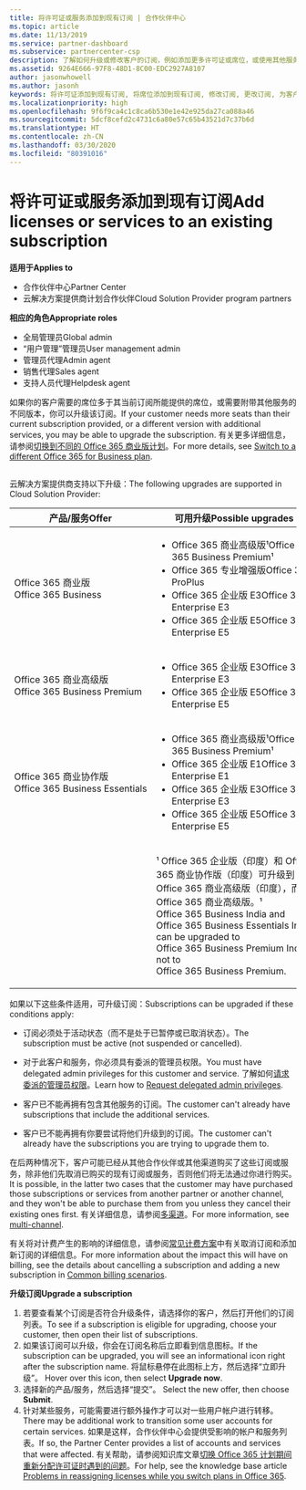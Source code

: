 ```yaml
---
title: 将许可证或服务添加到现有订阅 | 合作伙伴中心
ms.topic: article
ms.date: 11/13/2019
ms.service: partner-dashboard
ms.subservice: partnercenter-csp
description: 了解如何升级或修改客户的订阅，例如添加更多许可证或席位，或使用其他服务迁移到其他版本。
ms.assetid: 9264E666-97F8-48D1-8C00-EDC2927A8107
author: jasonwhowell
ms.author: jasonh
keywords: 将许可证添加到现有订阅, 将席位添加到现有订阅, 修改订阅, 更改订阅, 为客户购买更多许可证
ms.localizationpriority: high
ms.openlocfilehash: 9f6f9ca4c1c8ca6b530e1e42e925da27ca088a46
ms.sourcegitcommit: 5dcf8cefd2c4731c6a80e57c65b43521d7c37b6d
ms.translationtype: HT
ms.contentlocale: zh-CN
ms.lasthandoff: 03/30/2020
ms.locfileid: "80391016"
---
```

# <a name="add-licenses-or-services-to-an-existing-subscription"></a><span data-ttu-id="5f190-104">将许可证或服务添加到现有订阅</span><span class="sxs-lookup"><span data-stu-id="5f190-104">Add licenses or services to an existing subscription</span></span>

<span data-ttu-id="5f190-105">**适用于**</span><span class="sxs-lookup"><span data-stu-id="5f190-105">**Applies to**</span></span>

- <span data-ttu-id="5f190-106">合作伙伴中心</span><span class="sxs-lookup"><span data-stu-id="5f190-106">Partner Center</span></span>
- <span data-ttu-id="5f190-107">云解决方案提供商计划合作伙伴</span><span class="sxs-lookup"><span data-stu-id="5f190-107">Cloud Solution Provider program partners</span></span>

<span data-ttu-id="5f190-108">**相应的角色**</span><span class="sxs-lookup"><span data-stu-id="5f190-108">**Appropriate roles**</span></span>

- <span data-ttu-id="5f190-109">全局管理员</span><span class="sxs-lookup"><span data-stu-id="5f190-109">Global admin</span></span>
- <span data-ttu-id="5f190-110">“用户管理”管理员</span><span class="sxs-lookup"><span data-stu-id="5f190-110">User management admin</span></span>
- <span data-ttu-id="5f190-111">管理员代理</span><span class="sxs-lookup"><span data-stu-id="5f190-111">Admin agent</span></span>
- <span data-ttu-id="5f190-112">销售代理</span><span class="sxs-lookup"><span data-stu-id="5f190-112">Sales agent</span></span>
- <span data-ttu-id="5f190-113">支持人员代理</span><span class="sxs-lookup"><span data-stu-id="5f190-113">Helpdesk agent</span></span>

<span data-ttu-id="5f190-114">如果你的客户需要的席位多于其当前订阅所能提供的席位，或需要附带其他服务的不同版本，你可以升级该订阅。</span><span class="sxs-lookup"><span data-stu-id="5f190-114">If your customer needs more seats than their current subscription provided, or a different version with additional services, you may be able to upgrade the subscription.</span></span> <span data-ttu-id="5f190-115">有关更多详细信息，请参阅[切换到不同的 Office 365 商业版计划](https://go.microsoft.com/fwlink/p/?LinkId=723577)。</span><span class="sxs-lookup"><span data-stu-id="5f190-115">For more details, see [Switch to a different Office 365 for Business plan](https://go.microsoft.com/fwlink/p/?LinkId=723577).</span></span>

## <a href="" id="upgradesubscription"></a>


<span data-ttu-id="5f190-116">云解决方案提供商支持以下升级：</span><span class="sxs-lookup"><span data-stu-id="5f190-116">The following upgrades are supported in Cloud Solution Provider:</span></span>

<table>
<colgroup>
<col width="50%" />
<col width="50%" />
</colgroup>
<thead>
<tr class="header">
<th><span data-ttu-id="5f190-117">产品/服务</span><span class="sxs-lookup"><span data-stu-id="5f190-117">Offer</span></span></th>
<th><span data-ttu-id="5f190-118">可用升级</span><span class="sxs-lookup"><span data-stu-id="5f190-118">Possible upgrades</span></span></th>
</tr>
</thead>
<tbody>
<tr class="odd">
<td><span data-ttu-id="5f190-119">Office 365 商业版</span><span class="sxs-lookup"><span data-stu-id="5f190-119">Office 365 Business</span></span></td>
<td><ul>
<li><span data-ttu-id="5f190-120">Office 365 商业高级版¹</span><span class="sxs-lookup"><span data-stu-id="5f190-120">Office 365 Business Premium¹</span></span></li>
<li><span data-ttu-id="5f190-121">Office 365 专业增强版</span><span class="sxs-lookup"><span data-stu-id="5f190-121">Office 365 ProPlus</span></span></li>
<li><span data-ttu-id="5f190-122">Office 365 企业版 E3</span><span class="sxs-lookup"><span data-stu-id="5f190-122">Office 365 Enterprise E3</span></span></li>
<li><span data-ttu-id="5f190-123">Office 365 企业版 E5</span><span class="sxs-lookup"><span data-stu-id="5f190-123">Office 365 Enterprise E5</span></span></li>
</ul></td>
</tr>
<tr class="even">
<td><span data-ttu-id="5f190-124">Office 365 商业高级版</span><span class="sxs-lookup"><span data-stu-id="5f190-124">Office 365 Business Premium</span></span></td>
<td><ul>
<li><span data-ttu-id="5f190-125">Office 365 企业版 E3</span><span class="sxs-lookup"><span data-stu-id="5f190-125">Office 365 Enterprise E3</span></span></li>
<li><span data-ttu-id="5f190-126">Office 365 企业版 E5</span><span class="sxs-lookup"><span data-stu-id="5f190-126">Office 365 Enterprise E5</span></span></li>
</ul></td>
</tr>
<tr class="odd">
<td><span data-ttu-id="5f190-127">Office 365 商业协作版</span><span class="sxs-lookup"><span data-stu-id="5f190-127">Office 365 Business Essentials</span></span></td>
<td><ul>
<li><span data-ttu-id="5f190-128">Office 365 商业高级版¹</span><span class="sxs-lookup"><span data-stu-id="5f190-128">Office 365 Business Premium¹</span></span></li>
<li><span data-ttu-id="5f190-129">Office 365 企业版 E1</span><span class="sxs-lookup"><span data-stu-id="5f190-129">Office 365 Enterprise E1</span></span></li>
<li><span data-ttu-id="5f190-130">Office 365 企业版 E3</span><span class="sxs-lookup"><span data-stu-id="5f190-130">Office 365 Enterprise E3</span></span></li>
<li><span data-ttu-id="5f190-131">Office 365 企业版 E5</span><span class="sxs-lookup"><span data-stu-id="5f190-131">Office 365 Enterprise E5</span></span></li>
</ul></td>
</tr>
<tr class="even">
<td></td>
<td><p><span data-ttu-id="5f190-132">¹ Office 365 企业版（印度）和 Office 365 商业协作版（印度）可升级到 Office 365 商业高级版（印度），而非 Office 365 商业高级版。</span><span class="sxs-lookup"><span data-stu-id="5f190-132">¹ Office 365 Business India and Office 365 Business Essentials India can be upgraded to Office 365 Business Premium India, not to Office 365 Business Premium.</span></span></p></td>
</tr>
</tbody>
</table>

<span data-ttu-id="5f190-133">如果以下这些条件适用，可升级订阅：</span><span class="sxs-lookup"><span data-stu-id="5f190-133">Subscriptions can be upgraded if these conditions apply:</span></span>

-   <span data-ttu-id="5f190-134">订阅必须处于活动状态（而不是处于已暂停或已取消状态）。</span><span class="sxs-lookup"><span data-stu-id="5f190-134">The subscription must be active (not suspended or cancelled).</span></span>

-   <span data-ttu-id="5f190-135">对于此客户和服务，你必须具有委派的管理员权限。</span><span class="sxs-lookup"><span data-stu-id="5f190-135">You must have delegated admin privileges for this customer and service.</span></span> <span data-ttu-id="5f190-136">了解如何[请求委派的管理员权限](request-a-relationship-with-a-customer.md)。</span><span class="sxs-lookup"><span data-stu-id="5f190-136">Learn how to [Request delegated admin privileges](request-a-relationship-with-a-customer.md).</span></span>

-   <span data-ttu-id="5f190-137">客户已不能再拥有包含其他服务的订阅。</span><span class="sxs-lookup"><span data-stu-id="5f190-137">The customer can't already have subscriptions that include the additional services.</span></span>

-   <span data-ttu-id="5f190-138">客户已不能再拥有你要尝试将他们升级到的订阅。</span><span class="sxs-lookup"><span data-stu-id="5f190-138">The customer can't already have the subscriptions you are trying to upgrade them to.</span></span>

<span data-ttu-id="5f190-139">在后两种情况下，客户可能已经从其他合作伙伴或其他渠道购买了这些订阅或服务，除非他们先取消已购买的现有订阅或服务，否则他们将无法通过你进行购买。</span><span class="sxs-lookup"><span data-stu-id="5f190-139">It is possible, in the latter two cases that the customer may have purchased those subscriptions or services from another partner or another channel, and they won't be able to purchase them from you unless they cancel their existing ones first.</span></span> <span data-ttu-id="5f190-140">有关详细信息，请参阅[多渠道](multichannel.md)。</span><span class="sxs-lookup"><span data-stu-id="5f190-140">For more information, see [multi-channel](multichannel.md).</span></span>

<span data-ttu-id="5f190-141">有关将对计费产生的影响的详细信息，请参阅[常见计费方案](common-billing-scenarios.md)中有关取消订阅和添加新订阅的详细信息。</span><span class="sxs-lookup"><span data-stu-id="5f190-141">For more information about the impact this will have on billing, see the details about cancelling a subscription and adding a new subscription in [Common billing scenarios](common-billing-scenarios.md).</span></span>

<span data-ttu-id="5f190-142">**升级订阅**</span><span class="sxs-lookup"><span data-stu-id="5f190-142">**Upgrade a subscription**</span></span>

1.  <span data-ttu-id="5f190-143">若要查看某个订阅是否符合升级条件，请选择你的客户，然后打开他们的订阅列表。</span><span class="sxs-lookup"><span data-stu-id="5f190-143">To see if a subscription is eligible for upgrading, choose your customer, then open their list of subscriptions.</span></span>
2.  <span data-ttu-id="5f190-144">如果该订阅可以升级，你会在订阅名称后立即看到信息图标。</span><span class="sxs-lookup"><span data-stu-id="5f190-144">If the subscription can be upgraded, you will see an informational icon right after the subscription name.</span></span> <span data-ttu-id="5f190-145">将鼠标悬停在此图标上方，然后选择“立即升级”。 </span><span class="sxs-lookup"><span data-stu-id="5f190-145">Hover over this icon, then select **Upgrade now**.</span></span>
3.  <span data-ttu-id="5f190-146">选择新的产品/服务，然后选择“提交”。 </span><span class="sxs-lookup"><span data-stu-id="5f190-146">Select the new offer, then choose **Submit**.</span></span>
4.  <span data-ttu-id="5f190-147">针对某些服务，可能需要进行额外操作才可以对一些用户帐户进行转移。</span><span class="sxs-lookup"><span data-stu-id="5f190-147">There may be additional work to transition some user accounts for certain services.</span></span> <span data-ttu-id="5f190-148">如果是这样，合作伙伴中心会提供受影响的帐户和服务列表。</span><span class="sxs-lookup"><span data-stu-id="5f190-148">If so, the Partner Center provides a list of accounts and services that were affected.</span></span> <span data-ttu-id="5f190-149">有关帮助，请参阅知识库文章[切换 Office 365 计划期间重新分配许可证时遇到的问题](https://go.microsoft.com/fwlink/p/?LinkId=723576)。</span><span class="sxs-lookup"><span data-stu-id="5f190-149">For help, see the knowledge base article [Problems in reassigning licenses while you switch plans in Office 365](https://go.microsoft.com/fwlink/p/?LinkId=723576).</span></span>

 

 



